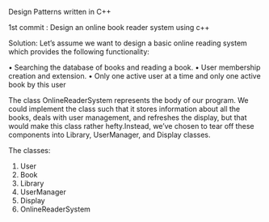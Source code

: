 Design Patterns written in C++

1st commit : Design an online book reader system using c++

Solution: Let’s assume we want to design a basic online reading system which provides the following functionality:

• Searching the database of books and reading a book.
• User membership creation and extension.
• Only one active user at a time and only one active book by this user

The class OnlineReaderSystem represents the body of our program. We could implement
the class such that it stores information about all the books, deals with user management, and refreshes the display, but that would make this class rather hefty.Instead, we’ve chosen to tear off these components into Library, UserManager, and Display classes.

The classes:

1. User
2. Book
3. Library
4. UserManager
5. Display
6. OnlineReaderSystem
